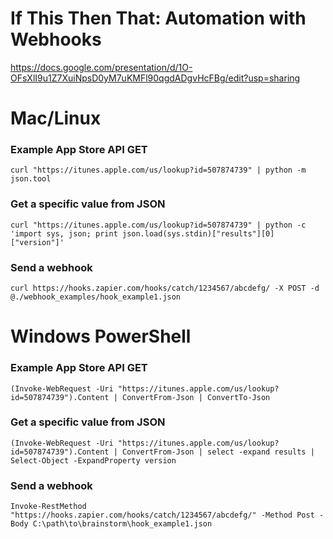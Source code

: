 # If This Then That: Automation with Webhooks
https://docs.google.com/presentation/d/1O-OFsXlI9u1Z7XuiNpsD0yM7uKMFl90qgdADgvHcFBg/edit?usp=sharing


# Mac/Linux
### Example App Store API GET
`curl "https://itunes.apple.com/us/lookup?id=507874739" | python -m json.tool`

### Get a specific value from JSON
`curl "https://itunes.apple.com/us/lookup?id=507874739" | python -c 'import sys, json; print json.load(sys.stdin)["results"][0]["version"]'`

### Send a webhook
`curl https://hooks.zapier.com/hooks/catch/1234567/abcdefg/ -X POST -d @./webhook_examples/hook_example1.json`


# Windows PowerShell
### Example App Store API GET
`(Invoke-WebRequest -Uri "https://itunes.apple.com/us/lookup?id=507874739").Content | ConvertFrom-Json | ConvertTo-Json`

### Get a specific value from JSON
`(Invoke-WebRequest -Uri "https://itunes.apple.com/us/lookup?id=507874739").Content | ConvertFrom-Json | select -expand results | Select-Object -ExpandProperty version`

### Send a webhook
 `Invoke-RestMethod "https://hooks.zapier.com/hooks/catch/1234567/abcdefg/" -Method Post -Body C:\path\to\brainstorm\hook_example1.json`
